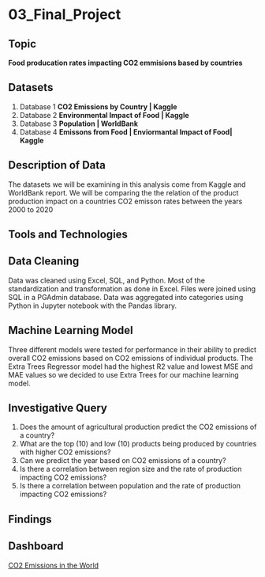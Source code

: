 # 03_Final_Project

## Topic
**Food producation rates impacting CO2 emmisions based by countries**

## Datasets 

1. Database 1 **CO2 Emissions by Country | Kaggle**
2. Database 2 **Environmental Impact of Food | Kaggle**
3. Database 3 **Population | WorldBank**
4. Database 4 **Emissons from Food | Enviormantal Impact of Food| Kaggle**



## Description of Data
The datasets we will be examining in this analysis come from Kaggle and WorldBank report. We will be comparing the the relation of the product production impact on a countries CO2 emisson rates between the years 2000 to 2020



## Tools and Technologies 

## Data Cleaning
Data was cleaned using Excel, SQL, and Python. Most of the standardization and transformation as done in Excel. Files were joined using SQL in a PGAdmin database. Data was aggregated into categories using Python in Jupyter notebook with the Pandas library.

## Machine Learning Model
Three different models were tested for performance in their ability to predict overall CO2 emissions based on CO2 emissions of individual products. The Extra Trees Regressor model had the highest R2 value and lowest MSE and MAE values so we decided to use Extra Trees for our machine learning model. 

## Investigative Query

1. Does the amount of agricultural production predict the CO2 emissions of a country?
2. What are the top (10) and low (10) products being produced by countries with higher CO2 emissions?
3. Can we predict the year based on CO2 emissions of a country?
4. Is there a correlation between region size and the rate of production impacting CO2 emissions? 
5. Is there a correlation between population and the rate of production impacting CO2 emissions?

## Findings  

## Dashboard 
[CO2 Emissions in the World](https://public.tableau.com/app/profile/nathan.hahn1273/viz/CO2EmissionsintheWorld_16801425527960/Map?publish=yes)
